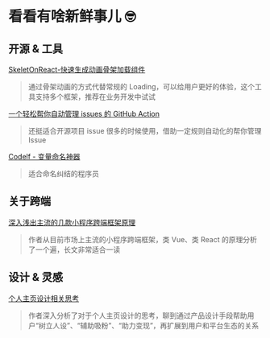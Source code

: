 # 看看有啥新鲜事儿 🤓

## 开源 & 工具

[SkeletOnReact-快速生成动画骨架加载组件](https://skeletonreact.com/)

> 通过骨架动画的方式代替常规的 Loading，可以给用户更好的体验，这个工具支持多个框架，推荐在业务开发中试试

[一个轻松帮你自动管理 issues 的 GitHub Action](https://github.com/actions-cool/issues-helper)

> 还挺适合开源项目 issue 很多的时候使用，借助一定规则自动化的帮你管理 Issue

[Codelf - 变量命名神器](https://unbug.github.io/codelf/)

> 适合命名纠结的程序员

## 关于跨端

[深入浅出主流的几款小程序跨端框架原理](https://juejin.im/post/6881597846307635214)

> 作者从目前市场上主流的小程序跨端框架，类 Vue、类 React 的原理分析了一个遍，长文非常适合一读

## 设计 & 灵感

[个人主页设计相关思考](https://mp.weixin.qq.com/s/UUcqZCZjfHMa7fsruCjq_w)

> 作者深入分析了对于个人主页设计的思考，聊到通过产品设计手段帮助用户“树立人设”、“辅助吸粉”、“助力变现”，再扩展到用户和平台生态的关系
